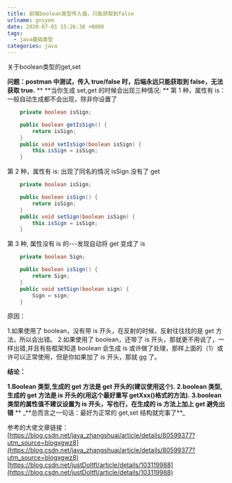 ```yaml
---
title: 前端boolean类型传入值，只能获取到false
urlname: gnsyem
date: 2020-07-01 15:26:38 +0800
tags:
  - java基础类型
categories: java
---
```


关于boolean类型的get,set

<!--more-->

**问题：postman 中测试，传入 true/false 时，后端永远只能获取到 false，无法获取 true.**
\*\*
**当你生成 set,get 的时候会出现三种情况: **
第 1 种，属性有 is：一般自动生成都不会出现，除非你设置了

```java
    private boolean isSign;

	public boolean getIsSign() {
		return isSign;
	}
	public void setIsSign(boolean isSign) {
		this.isSign = isSign;
	}
```

第 2 种，属性有 is: 出现了同名的情况 isSign 没有了 get

```java
	private boolean isSign;

	public boolean isSign() {
		return isSign;
	}
	public void setSign(boolean isSign) {
		this.isSign = isSign;
	}
```

第 3 种, 属性没有 is 的---发现自动将 get 变成了 is

```java
	private boolean Sign;

	public boolean isSign() {
		return Sign;
	}
	public void setSign(boolean sign) {
		Sign = sign;
	}
```

原因：

1.如果使用了 boolean，没有带 is 开头，在反射的时候，反射往往找的是 get 方法，所以会出错。 2.如果使用了 boolean，还带了 is 开头，那就更不用说了，一样出错,并且有些框架知道 boolean 会生成 is 或许做了处理，那样上面的（1）或许可以正常使用，但是你如果加了 is 开头，那就 gg 了。

**结论：**

**1.Boolean 类型,生成的 get 方法是 get 开头的(建议使用这个).**
**2.boolean 类型,生成的 get 方法是 is 开头的(用这个最好重写 getXxx()格式的方法).**
**3.boolean 类型的属性值不建议设置为 is 开头，写也行，在生成的 is 方法上加上 get 避免出错**
**
\_**总而言之一句话：最好为正常的 get,set 结构就完事了\*\*\_

参考的大佬文章链接：
[https://blog.csdn.net/java_zhangshuai/article/details/80599377?utm_source=blogxgwz8](https://blog.csdn.net/java_zhangshuai/article/details/80599377?utm_source=blogxgwz8)
[https://blog.csdn.net/justDoItfl/article/details/103119988](https://blog.csdn.net/justDoItfl/article/details/103119988)
